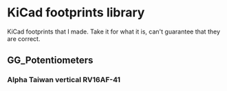 # KiCad footprints library

KiCad footprints that I made. Take it for what it is, can't guarantee that they are correct.

## GG_Potentiometers

### Alpha Taiwan vertical RV16AF-41